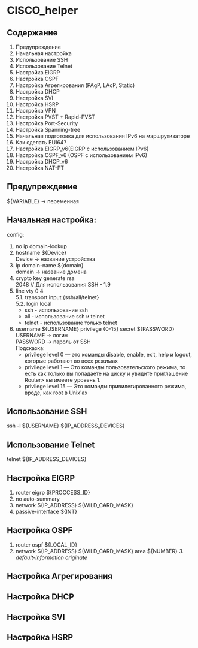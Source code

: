 # CISCO_helper
## Содержание
1. Предупреждение
2. Начальная настройка
3. Использование SSH
4. Использование Telnet
5. Настройка EIGRP
6. Настройка OSPF
7. Настройка Агрегирования (PAgP, LAсP, Static)
8. Настройка DHCP
9. Настройка SVI
10. Настройка HSRP
11. Настройка VPN
12. Настройка PVST + Rapid-PVST
13. Настройка Port-Security
14. Настройка Spanning-tree
15. Начальная подготовка для использования IPv6 на маршрутизаторе
16. Как сделать EUI64?
17. Настройка EIGRP_v6(EIGRP с использованием IPv6)
18. Настройка OSPF_v6 (OSPF с использованием IPv6)
19. Настройка DHCP_v6
20. Настройка NAT-PT
## Предупреждение
${VARIABLE} -> переменная


## Начальная настройка:
config:
  1. no ip domain-lookup
  2. hostname ${Device}
  <br> Device -> название устройства
  4. ip domain-name ${domain}
  <br> domain -> название домена
  6. crypto key generate rsa
      <br> 2048 // Для использования SSH - 1.9
  5. line vty 0 4
<br>5.1. transport input {ssh/all/telnet}
<br>5.2. login local
      * ssh - использование ssh
      * all - использование ssh и telnet
      * telnet - использование только telnet
   6. username ${USERNAME} privilege {0-15} secret ${PASSWORD}
   <br> USERNAME -> логин
   <br> PASSWORD -> пароль от SSH
   </br> Подсказка: 
        * privilege level 0 — это команды disable, enable, exit, help и logout, которые работают во всех режимах
        * privilege level 1 — Это команды пользовательского режима, то есть как только вы попадаете на циску и увидите приглашение Router> вы имеете уровень 1.
        * privilege level 15 — Это команды привилегированного режима, вроде, как root в Unix'ах


 ## Использование SSH
 
 ssh -l ${USERNAME} ${IP_ADDRESS_DEVICES}
 
 ## Использование Telnet
 
 telnet ${IP_ADDRESS_DEVICES}
 
 ## Настройка EIGRP
  1. router eigrp ${PROCCESS_ID}
  2. no auto-summary
  3. network ${IP_ADDRESS} ${WILD_CARD_MASK}
  4. passive-interface ${INT}
  ## Настройка OSPF
  1. router ospf ${LOCAL_ID}
  2. network ${IP_ADDRESS} ${WILD_CARD_MASK} area ${NUMBER}
  *3. default-information originate*
  ## Настройка Агрегирования 
  
  ## Настройка DHCP
  
  ## Настройка SVI
  
  ## Настройка HSRP
  
  
